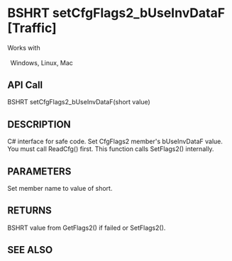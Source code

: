 # BSHRT setCfgFlags2_bUseInvDataF [Traffic]

Works with <p class="s1" style="padding-top: 2pt;padding-left: 5pt;text-indent: 0pt;text-align: left;"><a name="bookmark397">&zwnj;</a>Windows, Linux, Mac</p>

## API Call
BSHRT setCfgFlags2_bUseInvDataF(short value)
## DESCRIPTION
C# interface for safe code. Set CfgFlags2 member&#39;s bUseInvDataF value. You must call ReadCfg() first. This function calls SetFlags2() internally.

## PARAMETERS
Set member name to value of short.

## RETURNS
BSHRT value from GetFlags2() if failed or SetFlags2().

## SEE ALSO

